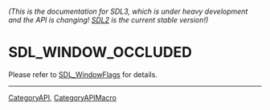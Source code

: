 ###### (This is the documentation for SDL3, which is under heavy development and the API is changing! [SDL2](https://wiki.libsdl.org/SDL2/) is the current stable version!)
# SDL_WINDOW_OCCLUDED

Please refer to [SDL_WindowFlags](SDL_WindowFlags) for details.

----
[CategoryAPI](CategoryAPI), [CategoryAPIMacro](CategoryAPIMacro)

